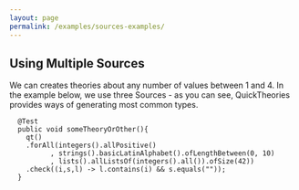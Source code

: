 ```yaml
---
layout: page
permalink: /examples/sources-examples/
---
```

<h2>Using Multiple Sources</h2>
We can creates theories about any number of values between 1 and 4. In the example below, we use three Sources - as you can see, QuickTheories provides ways of generating most common types.

<pre><code>  @Test
  public void someTheoryOrOther(){
    qt()
    .forAll(integers().allPositive()
          , strings().basicLatinAlphabet().ofLengthBetween(0, 10)
          , lists().allListsOf(integers().all()).ofSize(42))
    .check((i,s,l) -> l.contains(i) && s.equals(""));
  }
</code></pre>
